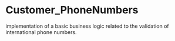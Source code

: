 # Customer_PhoneNumbers
 implementation of a basic business logic related to the validation of international phone numbers.
